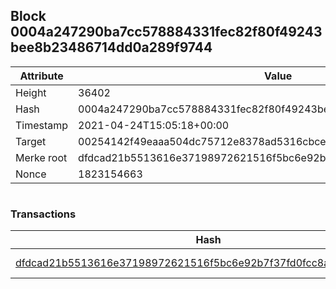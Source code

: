 ## Block 0004a247290ba7cc578884331fec82f80f49243bee8b23486714dd0a289f9744

Attribute | Value
--- | ---
Height | 36402
Hash | 0004a247290ba7cc578884331fec82f80f49243bee8b23486714dd0a289f9744
Timestamp | 2021-04-24T15:05:18+00:00
Target | 00254142f49eaaa504dc75712e8378ad5316cbcead634704b3734b6271167cc4
Merke root | dfdcad21b5513616e37198972621516f5bc6e92b7f37fd0fcc8af834f069d347
Nonce | 1823154663

```

```

### Transactions

Hash | Amount
--- | ---
[dfdcad21b5513616e37198972621516f5bc6e92b7f37fd0fcc8af834f069d347](dfdcad21b5513616e37198972621516f5bc6e92b7f37fd0fcc8af834f069d347.md) | 10.00000000 SKEPTI 

